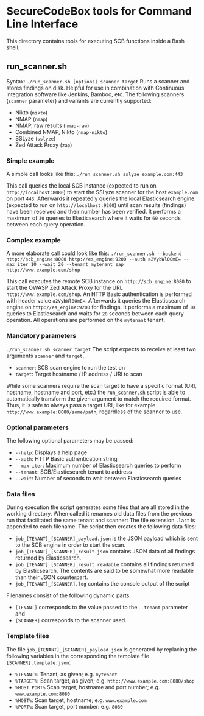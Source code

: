 # SecureCodeBox tools for Command Line Interface

This directory contains tools for executing SCB functions inside a Bash shell.

## run_scanner.sh
Syntax: `./run_scanner.sh [options] scanner target`
Runs a scanner and stores findings on disk. Helpful for use in combination with Continuous integration software like Jenkins, Bamboo, etc. The following scanners (`scanner` parameter) and variants are currently supported:
* Nikto (`nikto`)
* NMAP (`nmap`)
* NMAP, raw results (`nmap-raw`)
* Combined NMAP, Nikto (`nmap-nikto`)
* SSLyze (`sslyze`)
* Zed Attack Proxy (`zap`)

### Simple example
A simple call looks like this:
`./run_scanner.sh sslyze example.com:443`

This call queries the local SCB instance (expected to run on `http://localhost:8080`) to start the SSLyze scanner for the host `example.com` on port `443`. Afterwards it repeatedly queries the local Elasticsearch engine (expected to run on `http://localhost:9200`) until scan results (findings) have been received and their number has been verified. It performs a maximum of `30` queries to Elasticsearch where it waits for `60` seconds between each query operation.

### Complex example
A more elaborate call could look like this:
`./run_scanner.sh --backend http://scb_engine:8080 http://es_engine:9200 --auth a2VybWl0OmE= --max_iter 10 --wait 20 --tenant mytenant zap http://www.example.com/shop`

This call executes the remote SCB instance on `http://scb_engine:8080` to start the OWASP Zed Attack Proxy for the URL `http://www.example.com/shop`. An HTTP Basic authentication is performed with header value `a2VybWl0OmE=`. Afterwards it queries the Elasticsearch engine on `http://es_engine:9200` for findings. It performs a maximum of `10` queries to Elasticsearch and waits for `20` seconds between each query operation. All operations are performed on the `mytenant` tenant.

### Mandatory parameters
`./run_scanner.sh scanner target`
The script expects to receive at least two arguments `scanner` and `target`,
* `scanner`: SCB scan engine to run the test on
* `target`: Target hostname / IP address / URI to scan

While some scanners require the scan target to have a specific format (URI, hostname, hostname and port, etc.) the `run_scanner.sh` script is able to automatically transform the given argument to match the required format. Thus, it is safe to always pass a target URI, like for example `http://www.example:8080/some/path`, regardless of the scanner to use.

### Optional parameters
The following optional parameters may be passed:
* `--help`: Displays a help page
* `--auth`: HTTP Basic authentication string
* `--max-iter`: Maximum number of Elasticsearch queries to perform
* `--tenant`: SCB/Elasticsearch tenant to address
* `--wait`: Number of seconds to wait between Elasticsearch queries

### Data files
During execution the script generates some files that are all stored in the working directory. When called it renames old data files from the previous run that facilitated the same tenant and scanner: The file extension `.last` is appended to each filename. The script then creates the following data files:
* `job_[TENANT]_[SCANNER]_payload.json` is the JSON payload which is sent to the SCB engine in order to start the scan.
* `job_[TENANT]_[SCANNER]_result.json` contains JSON data of all findings returned by Elasticsearch.
* `job_[TENANT]_[SCANNER]_result.readable` contains all findings returned by Elasticsearch. The contents are said to be somewhat more readable than their JSON counterpart.
* `job_[TENANT]_[SCANNER].log` contains the console output of the script

Filenames consist of the following dynamic parts:
* `[TENANT]` corresponds to the value passed to the `--tenant` parameter and
* `[SCANNER]` corresponds to the scanner used.

### Template files
The file `job_[TENANT]_[SCANNER]_payload.json` is generated by replacing the following variables in the corresponding the template file `[SCANNER].template.json`:
* `%TENANT%`: Tenant, as given; e.g. `mytenant`
* `%TARGET%`: Scan target, as given; e.g. `http://www.example.com:8080/shop`
* `%HOST_PORT%` Scan target, hostname and port number; e.g. `www.example.com:8080`
* `%HOST%`: Scan target, hostname; e.g. `www.example.com`
* `%PORT%`: Scan target, port number: e.g. `8080`

